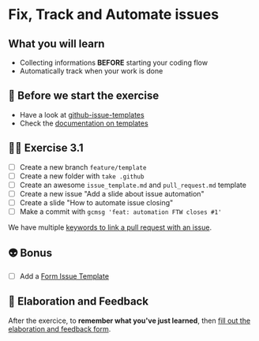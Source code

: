 # Fix, Track and Automate issues

## What you will learn

- Collecting informations __BEFORE__ starting your coding flow
- Automatically track when your work is done

## 👾 Before we start the exercise

- Have a look at [github-issue-templates](https://github.com/stevemao/github-issue-templates)
- Check the [documentation on templates](https://docs.github.com/en/communities/using-templates-to-encourage-useful-issues-and-pull-requests/configuring-issue-templates-for-your-repository)

## 👨‍🚀 Exercise 3.1

- [ ] Create a new branch `feature/template`
- [ ] Create a new folder with `take .github`
- [ ] Create an awesome `issue_template.md` and `pull_request.md` template
- [ ] Create a new issue "Add a slide about issue automation"
- [ ] Create a slide "How to automate issue closing"
- [ ] Make a commit with `gcmsg 'feat: automation FTW closes #1'`

We have multiple [keywords to link a pull request with an issue](https://docs.github.com/en/issues/tracking-your-work-with-issues/linking-a-pull-request-to-an-issue).

## 👽 Bonus

- [ ] Add a [Form Issue Template](https://docs.github.com/en/communities/using-templates-to-encourage-useful-issues-and-pull-requests/configuring-issue-templates-for-your-repository#creating-issue-forms)

## 🏅 Elaboration and Feedback

After the exercice, to **remember what you've just learned**, then [fill out the elaboration and feedback form](https://airtable.com/shrBuZqOJL5UeLLF1?prefill_Name=GitHub%20102&prefill_Exercice=03).
